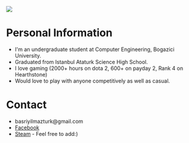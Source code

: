 <img src='http://s13.postimg.org/4asz1r6iv/basri.jpg'>

<h1>Personal Information</h1>

<ul>
	<li>I'm an undergraduate student at Computer Engineering, Bogazici University.</li>
<li>Graduated from Istanbul Ataturk Science High School.</li>
<li>I love gaming (2000+ hours on dota 2, 600+ on payday 2, Rank 4 on Hearthstone)</li>
<li>Would love to play with anyone competitively as well as casual.</li>
</ul>

<h1>Contact</h1>

<ul>
	<li>basriyilmazturk@gmail.com</li>
	<li><a href='https://www.facebook.com/basriyilmazturk'>Facebook</a></li>
	<li><a href='http://steamcommunity.com/profiles/76561198065794578'>Steam</a> - Feel free to add:)</li> 
</ul>